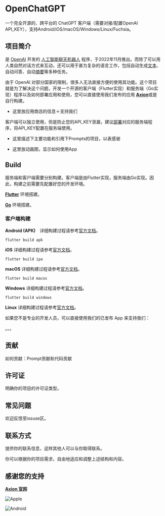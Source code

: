 # OpenChatGPT

一个完全开源的、跨平台的 ChatGPT 客户端（需要对接/配置OpenAI API_KEY），支持Android/iOS/macOS/Windows/Linux/Fuchsia。

## 项目简介

是 [OpenAI](https://zh.wikipedia.org/wiki/OpenAI) 开发的 [人工智能](https://zh.wikipedia.org/wiki/人工智能)[聊天机器人](https://zh.wikipedia.org/wiki/聊天機器人) 程序，于2022年11月推出。而除了可以用人类自然对话方式来互动，还可以用于甚为复杂的语言工作，包括自动生成[文本](https://zh.wikipedia.org/wiki/文本)、自动问答、自动[摘要](https://zh.wikipedia.org/wiki/摘要)等多种任务。

由于 OpenAI 对部分国家的限制，很多人无法直接方便的使用其功能。这个项目就是为了解决这个问题，开发一个开源的客户端（Flutter实现）和服务端（Go实现）程序以及如何部署应用和使用，您可以直接使用我们发布的应用 [**Axion**](https://www.easy-ai.us/)或是自行构建。

* 这里放应用商店的信息＋支持我们

客户端可以独立使用，但是防止您的API_KEY泄漏，建议[部署](这里是部署的链接)对应的服务端程序，将API_KEY配置在服务端使用。

* 这里描述下主要功能和引用下Prompts的项目，以表感谢

* 这里放动画图，显示如何使用App

## Build

服务端和客户端需要分别构建。客户端是由Flutter实现，服务端由Go实现。因此，构建之前需要先配置好您的开发环境。

[**Flutter**](https://docs.flutter.dev/get-started/install) 环境搭建。

[**Go**](https://go.dev/doc/install) 环境搭建。

### 客户端构建

**Android (APK)**　详细构建过程请参考[官方文档](https://docs.flutter.dev/deployment/android)。

```
flutter build apk
```

**iOS** 详细构建过程请参考[官方文档](https://docs.flutter.dev/deployment/ios)。

```
flutter build ipa
```

**macOS** 详细构建过程请参考[官方文档](https://docs.flutter.dev/deployment/macos)。

```
flutter build macos
```

**Windows** 详细构建过程请参考[官方文档](https://docs.flutter.dev/deployment/windows)。

```
flutter build windows
```

**Linux** 详细构建过程请参考[官方文档](https://docs.flutter.dev/deployment/linux)。

如果您不是专业的开发人员，可以直接使用我们的已发布 App 来支持我们：

。。。

## 贡献

如何贡献：Prompt贡献和代码贡献

## 许可证

明确你的项目的许可证类型。

## 常见问题

欢迎反馈至issuse区。

## 联系方式

提供你的联系信息，这样其他人可以与你取得联系。

你可以根据你的项目需求，自由地适应和调整上述结构和内容。

## 感谢您的支持

[**Axion 官网**](https://www.easy-ai.us/)

![Apple]()

![Android]()